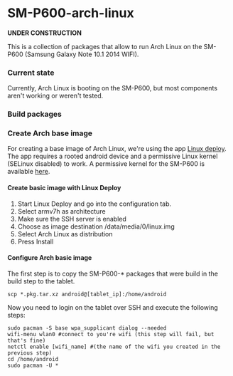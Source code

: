# SM-P600-arch-linux

**UNDER CONSTRUCTION**

This is a collection of packages that allow to run Arch Linux on the
SM-P600 (Samsung Galaxy Note 10.1 2014 WIFI).

### Current state
Currently, Arch Linux is booting on the SM-P600, but most components aren't working or weren't tested.

### Build packages

### Create Arch base image
For creating a base image of Arch Linux, we're using the app [Linux deploy](https://play.google.com/store/apps/details?id=ru.meefik.linuxdeploy&hl=de).
The app requires a rooted android device and a permissive Linux kernel (SELinux disabled) to work.
A permissive kernel for the SM-P600 is available [here](https://github.com/nbars/SM-P600-Permissive-Kernel).

#### Create basic image with Linux Deploy
1. Start Linux Deploy and go into the configuration tab.
2. Select armv7h as architecture
3. Make sure the SSH server is enabled
4. Choose as image destination /data/media/0/linux.img 
5. Select Arch Linux as distribution
6. Press Install

#### Configure Arch basic image

The first step is to copy the SM-P600-* packages
that were build in the build step to the tablet.

```
scp *.pkg.tar.xz android@[tablet_ip]:/home/android
```

Now you need to login on the tablet over SSH and execute
the following steps:

```
sudo pacman -S base wpa_supplicant dialog --needed 
wifi-menu wlan0 #connect to you're wifi (this step will fail, but that's fine) 
netctl enable [wifi_name] #(the name of the wifi you created in the previous step)
cd /home/android
sudo pacman -U *
```
